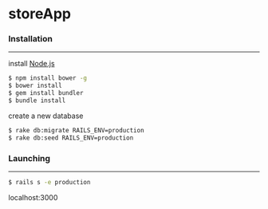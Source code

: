 storeApp
=============================

### Installation
------------
install [Node.js](https://nodejs.org/en/download/)

```sh
$ npm install bower -g
$ bower install
$ gem install bundler
$ bundle install
```

create a new database

```sh
$ rake db:migrate RAILS_ENV=production
$ rake db:seed RAILS_ENV=production
```

### Launching
------------

```sh
$ rails s -e production
```
localhost:3000